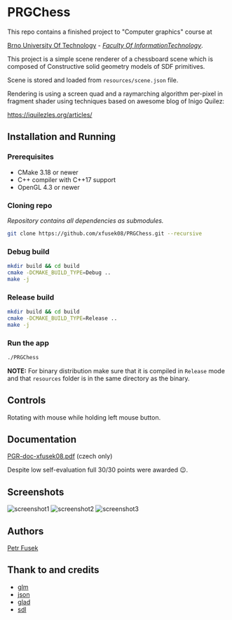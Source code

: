 # PRGChess

This repo contains a finished project to "Computer graphics" course at

[Brno University
Of Technology](https://www.vut.cz/en) - [*Faculty Of InformationTechnology*](https://www.fit.vut.cz/.en).

This project is a simple scene renderer of a chessboard scene which is composed of Constructive solid geometry models of SDF primitives.

Scene is stored and loaded from `resources/scene.json` file.

Rendering is using a screen quad and a raymarching algorithm per-pixel in fragment shader using techniques based on awesome blog of Inigo Quilez:

https://iquilezles.org/articles/

## Installation and Running

### Prerequisites

- CMake 3.18 or newer
- C++ compiler with C++17 support
- OpenGL 4.3 or newer

### Cloning repo
*Repository contains all dependencies as submodules.*

```bash
git clone https://github.com/xfusek08/PRGChess.git --recursive
```

### Debug build

```bash
mkdir build && cd build
cmake -DCMAKE_BUILD_TYPE=Debug ..
make -j
```

### Release build

```bash
mkdir build && cd build
cmake -DCMAKE_BUILD_TYPE=Release ..
make -j
```

### Run the app

```bash
./PRGChess
```

**NOTE:** For binary distribution make sure that it is compiled in `Release` mode and that `resources` folder is in the same directory as the binary.

## Controls
Rotating with mouse while holding left mouse button.

## Documentation
[PGR-doc-xfusek08.pdf](doc/PGR-doc-xfusek08.pdf) (czech only)

Despite low self-evaluation full 30/30 points were awarded 😉.

## Screenshots
![screenshot1](screenshots/screenshot1.png)
![screenshot2](screenshots/screenshot2.png)
![screenshot3](screenshots/screenshot3.png)


## Authors
[Petr Fusek](https://github.com/xfusek08)

## Thank to and credits

- [glm](https://github.com/g-truc/glm)
- [json](https://github.com/nlohmann/json)
- [glad](https://glad.dav1d.de)
- [sdl](https://www.libsdl.org/)
